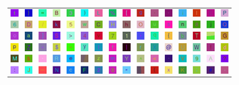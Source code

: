 <table>
<tr>
<td><img src="74.gif"></td>
<td><img src="7D.gif"></td>
<td><img src="3D.gif"></td>
<td><img src="42.gif"></td>
<td><img src="33.gif"></td>
<td><img src="29.gif"></td>
<td><img src="4C.gif"></td>
<td><img src="25.gif"></td>
<td><img src="5B.gif"></td>
<td><img src="67.gif"></td>
<td><img src="2C.gif"></td>
<td><img src="2D.gif"></td>
<td><img src="69.gif"></td>
<td><img src="6C.gif"></td>
<td><img src="45.gif"></td>
<td><img src="50.gif"></td>
</tr>
<tr>
<td><img src="36.gif"></td>
<td><img src="44.gif"></td>
<td><img src="2F.gif"></td>
<td><img src="6B.gif"></td>
<td><img src="35.gif"></td>
<td><img src="77.gif"></td>
<td><img src="43.gif"></td>
<td><img src="48.gif"></td>
<td><img src="68.gif"></td>
<td><img src="4F.gif"></td>
<td><img src="75.gif"></td>
<td><img src="73.gif"></td>
<td><img src="6E.gif"></td>
<td><img src="38.gif"></td>
<td><img src="6A.gif"></td>
<td><img src="51.gif"></td>
</tr>
<tr>
<td><img src="6F.gif"></td>
<td><img src="61.gif"></td>
<td><img src="5D.gif"></td>
<td><img src="53.gif"></td>
<td><img src="3E.gif"></td>
<td><img src="34.gif"></td>
<td><img src="76.gif"></td>
<td><img src="37.gif"></td>
<td><img src="31.gif"></td>
<td><img src="2A.gif"></td>
<td><img src="71.gif"></td>
<td><img src="7B.gif"></td>
<td><img src="62.gif"></td>
<td><img src="54.gif"></td>
<td><img src="gr3.gif"></td>
<td><img src="47.gif"></td>
</tr>
<tr>
<td><img src="70.gif"></td>
<td><img src="5A.gif"></td>
<td><img src="2B.gif"></td>
<td><img src="24.gif"></td>
<td><img src="7E.gif"></td>
<td><img src="79.gif"></td>
<td><img src="49.gif"></td>
<td><img src="66.gif"></td>
<td><img src="7C.gif"></td>
<td><img src="72.gif"></td>
<td><img src="58.gif"></td>
<td><img src="40.gif"></td>
<td><img src="55.gif"></td>
<td><img src="57.gif"></td>
<td><img src="21.gif"></td>
<td><img src="64.gif"></td>
</tr>
<tr>
<td><img src="4D.gif"></td>
<td><img src="26.gif"></td>
<td><img src="27.gif"></td>
<td><img src="52.gif"></td>
<td><img src="65.gif"></td>
<td><img src="gr1.gif"></td>
<td><img src="7A.gif"></td>
<td><img src="6D.gif"></td>
<td><img src="59.gif"></td>
<td><img src="5E.gif"></td>
<td><img src="3C.gif"></td>
<td><img src="60.gif"></td>
<td><img src="56.gif"></td>
<td><img src="39.gif"></td>
<td><img src="41.gif"></td>
<td><img src="3F.gif"></td>
</tr>
<tr>
<td><img src="3A.gif"></td>
<td><img src="4A.gif"></td>
<td><img src="5F.gif"></td>
<td><img src="4E.gif"></td>
<td><img src="63.gif"></td>
<td><img src="46.gif"></td>
<td><img src="32.gif"></td>
<td><img src="30.gif"></td>
<td><img src="22.gif"></td>
<td><img src="gr2.gif"></td>
<td><img src="28.gif"></td>
<td><img src="78.gif"></td>
<td><img src="4B.gif"></td>
<td><img src="3B.gif"></td>
<td><img src="23.gif"></td>
<td><img src="2E.gif"></td>
</tr>
</table>
